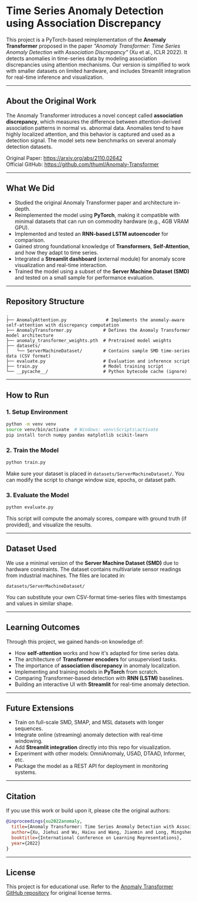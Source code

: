 # Time Series Anomaly Detection using Association Discrepancy

This project is a PyTorch-based reimplementation of the **Anomaly Transformer** proposed in the paper *"Anomaly Transformer: Time Series Anomaly Detection with Association Discrepancy"* (Xu et al., ICLR 2022). It detects anomalies in time-series data by modeling association discrepancies using attention mechanisms. Our version is simplified to work with smaller datasets on limited hardware, and includes Streamlit integration for real-time inference and visualization.

---

## About the Original Work

The Anomaly Transformer introduces a novel concept called **association discrepancy**, which measures the difference between attention-derived association patterns in normal vs. abnormal data. Anomalies tend to have highly localized attention, and this behavior is captured and used as a detection signal. The model sets new benchmarks on several anomaly detection datasets.

Original Paper: https://arxiv.org/abs/2110.02642  
Official GitHub: https://github.com/thuml/Anomaly-Transformer

---

## What We Did

- Studied the original Anomaly Transformer paper and architecture in-depth.
- Reimplemented the model using **PyTorch**, making it compatible with minimal datasets that can run on commodity hardware (e.g., 4GB VRAM GPU).
- Implemented and tested an **RNN-based LSTM autoencoder** for comparison.
- Gained strong foundational knowledge of **Transformers**, **Self-Attention**, and how they adapt to time series.
- Integrated a **Streamlit dashboard** (external module) for anomaly score visualization and real-time interaction.
- Trained the model using a subset of the **Server Machine Dataset (SMD)** and tested on a small sample for performance evaluation.

---

## Repository Structure

```
.
├── AnomalyAttention.py               # Implements the anomaly-aware self-attention with discrepancy computation
├── AnomalyTransformer.py            # Defines the Anomaly Transformer model architecture
├── anomaly_transformer_weights.pth  # Pretrained model weights
├── datasets/
│   └── ServerMachineDataset/        # Contains sample SMD time-series data (CSV format)
├── evaluate.py                      # Evaluation and inference script
├── train.py                         # Model training script
└── __pycache__/                     # Python bytecode cache (ignore)
```

---

## How to Run

### 1. Setup Environment

```bash
python -m venv venv
source venv/bin/activate  # Windows: venv\Scripts\activate
pip install torch numpy pandas matplotlib scikit-learn
```

### 2. Train the Model

```bash
python train.py
```

Make sure your dataset is placed in `datasets/ServerMachineDataset/`. You can modify the script to change window size, epochs, or dataset path.

### 3. Evaluate the Model

```bash
python evaluate.py
```

This script will compute the anomaly scores, compare with ground truth (if provided), and visualize the results.

---

## Dataset Used

We use a minimal version of the **Server Machine Dataset (SMD)** due to hardware constraints. The dataset contains multivariate sensor readings from industrial machines. The files are located in:

```
datasets/ServerMachineDataset/
```

You can substitute your own CSV-format time-series files with timestamps and values in similar shape.

---

## Learning Outcomes

Through this project, we gained hands-on knowledge of:

- How **self-attention** works and how it's adapted for time series data.
- The architecture of **Transformer encoders** for unsupervised tasks.
- The importance of **association discrepancy** in anomaly localization.
- Implementing and training models in **PyTorch** from scratch.
- Comparing Transformer-based detection with **RNN (LSTM)** baselines.
- Building an interactive UI with **Streamlit** for real-time anomaly detection.

---

## Future Extensions

- Train on full-scale SMD, SMAP, and MSL datasets with longer sequences.
- Integrate online (streaming) anomaly detection with real-time windowing.
- Add **Streamlit integration** directly into this repo for visualization.
- Experiment with other models: OmniAnomaly, USAD, DTAAD, Informer, etc.
- Package the model as a REST API for deployment in monitoring systems.

---

## Citation

If you use this work or build upon it, please cite the original authors:

```bibtex
@inproceedings{xu2022anomaly,
  title={Anomaly Transformer: Time Series Anomaly Detection with Association Discrepancy},
  author={Xu, Jiehui and Wu, Haixu and Wang, Jianmin and Long, Mingsheng},
  booktitle={International Conference on Learning Representations},
  year={2022}
}
```

---

## License

This project is for educational use. Refer to the [Anomaly Transformer GitHub repository](https://github.com/thuml/Anomaly-Transformer) for original license terms.
